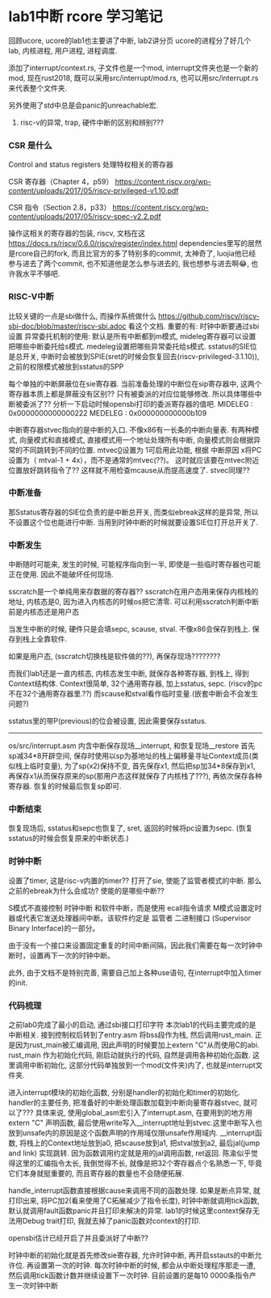 # lab1中断 rcore 学习笔记


回顾ucore, ucore的lab1也主要讲了中断, lab2讲分页
ucore的进程分了好几个lab, 内核进程, 用户进程, 进程调度.

添加了interrupt/context.rs, 子文件也是一个mod, interrupt文件夹也是一个新的mod, 现在rust2018, 既可以采用src/interrupt/mod.rs, 也可以用src/interrupt.rs来代表整个文件夹.

另外使用了std中总是会panic的unreachable宏.

1. risc-v的异常, trap, 硬件中断的区别和辨别???


### CSR 是什么

Control and status registers
处理特权相关的寄存器

CSR 寄存器（Chapter 4，p59）
https://content.riscv.org/wp-content/uploads/2017/05/riscv-privileged-v1.10.pdf

CSR 指令（Section 2.8，p33）
https://content.riscv.org/wp-content/uploads/2017/05/riscv-spec-v2.2.pdf

操作这相关的寄存器的包装, riscv, 文档在这
https://docs.rs/riscv/0.6.0/riscv/register/index.html
dependencies里写的居然是rcore自己的fork, 而且比官方的多了特别多的commit, 太神奇了, luojia他已经参与进去了两个commit, 也不知道他是怎么参与进去的, 我也想参与进去啊😂, 也许我水平不够吧.

### RISC-V中断
比较关键的一点是sbi做什么, 而操作系统做什么
https://github.com/riscv/riscv-sbi-doc/blob/master/riscv-sbi.adoc
看这个文档. 
重要的有: 时钟中断要通过sbi设置
异常委托机制的使用: 默认是所有中断都到m模式, mideleg寄存器可以设置把哪些中断委托给s模式. medeleg设置把哪些异常委托给s模式.
sstatus的SIE位是总开关, 中断时会被放到SPIE(sret的时候会恢复回去(riscv-privileged-3.1.10)), 之前的权限模式被放到sstatus的SPP


每个单独的中断屏蔽位在sie寄存器. 当前准备处理的中断位在sip寄存器中, 这两个寄存器本质上都是屏蔽没有区别?? 
只有被委派的对应位能够修改.
所以具体哪些中断被委派了?? 分析一下启动时候opensbi打印的委派寄存器的值吧.
MIDELEG : 0x0000000000000222
MEDELEG : 0x000000000000b109


中断寄存器stvec指向的是中断的入口. 不像x86有一长条的中断向量表. 有两种模式, 向量模式和直接模式, 直接模式用一个地址处理所有中断, 向量模式则会根据异常的不同跳转到不同的位置. 
mtvec[0](vec寄存器的指令对齐使得最低位无效)设置为 1可启用此功能, 根据 中断原因 x将PC设置为（ mtval-1 + 4x），而不是通常的mtvec(??)。 这时就应该要在mtvec附近位置放好跳转指令了?? 这样就不用检查mcause从而提高速度了.
stvec同理??

### 中断准备
那Sstatus寄存器的SIE位负责的是中断总开关, 而类似ebreak这样的是异常, 所以不设置这个位也能进行中断.
当用到时钟中断的时候就要设置SIE位打开总开关了.

### 中断发生
中断随时可能来, 发生的时候, 可能程序指向到一半, 即使是一些临时寄存器也可能正在使用. 因此不能破坏任何现场.

sscratch是一个单纯用来存数据的寄存器??
sscratch在用户态用来保存内核栈的地址, 内核态是0, 因为进入内核态的时候os把它清零.
可以利用sscratch判断中断前是内核态还是用户态

当发生中断的时候, 硬件只是会填sepc, scause, stval. 不像x86会保存到栈上. 保存到栈上全靠软件.

如果是用户态, (sscratch切换栈是软件做的??), 再保存现场????????

而我们lab1还是一直内核态, 内核态发生中断, 就保存各种寄存器, 到栈上, 得到Context结构体. Context很简单, 32个通用寄存器, 加上sstatus, sepc. (riscv的pc不在32个通用寄存器里.??)
而scause和stval看作临时变量.(嵌套中断会不会发生问题?)

sstatus里的带P(previous)的位会被设置, 因此需要保存sstatus.

-------------

os/src/interrupt.asm 内含中断保存现场__interrupt, 和恢复现场__restore
首先sp减34*8开辟空间, 保存时使用以sp为基地址的栈上偏移量寻址Context成员(类似栈上临时变量), 为了sp(x2)保持不变, 首先保存x1, 然后把sp加34\*8保存到x1, 再保存x1从而保存原来的sp(那用户态这样就保存了内核栈了???), 再依次保存各种寄存器.
恢复的时候最后恢复sp即可.

### 中断结束
恢复现场后, sstatus和sepc也恢复了, sret, 返回的时候将pc设置为sepc. (恢复sstatus的时候会恢复原来的中断状态.)

### 时钟中断
设置了timer, 这是risc-v内置的timer??
打开了sie, 使能了监管者模式的中断. 那么之前的ebreak为什么会成功? 使能的是哪些中断??

S模式不直接控制 时钟中断 和软件中断，而是使用 ecall指令请求 M模式设置定时器或代表它发送处理器间中断。该软件约定是 监管者 二进制接口 (Supervisor Binary Interface)的一部分。

由于没有一个接口来设置固定重复的时间中断间隔，因此我们需要在每一次时钟中断时，设置再下一次的时钟中断。

此外, 由于文档不是特别完善, 需要自己加上各种use语句, 在interrupt中加入timer的init.

### 代码梳理
之前lab0完成了最小的启动, 通过sbi接口打印字符
本次lab1的代码主要完成的是中断相关. 接到控制权后转到了entry.asm 将bss段作为栈, 然后调用rust_main.
正是因为rust_main被汇编调用, 因此声明的时候要加上extern "C"从而使用C的abi.
rust_main 作为初始化代码, 刚启动就执行的代码, 自然是调用各种初始化函数. 这里调用中断初始化, 这部分代码单独放到一个mod(文件夹)内了, 也就是interrupt文件夹. 

进入interrupt模块的初始化函数, 分别是handler的初始化和timer的初始化. 
handler的主要任务, 把准备好的中断处理函数加载到中断向量寄存器stvec, 就可以了???
具体来说, 使用global_asm宏引入了interrupt.asm, 在要用到的地方用extern "C" 声明函数, 最后使用write写入__interrupt地址到stvec.这里中断写入也放到unsafe内的原因是这个函数声明的作用域仅限unsafe作用域内.
__interrupt函数, 将栈上的Context地址放到a0, 把scause放到a1, 把stval放到a2, 最后jal(jump and link) 实现跳转. 因为函数调用约定就是用的jal调用函数, ret返回.
陈渝似乎觉得这里的汇编指令太长, 我倒觉得不长, 就像是把32个寄存器点个名熟悉一下, 毕竟它们本身就挺重要的, 而且寄存器的数量也不会随便拓展.

handle_interrupt函数直接根据cause来调用不同的函数处理. 如果是断点异常, 就打印出来, 将PC加2(看来使用了C拓展减少了指令长度), 时钟中断就调用tick函数, 默认就调用fault函数panic并且打印未解决的异常.
lab1的时候这里context保存无法用Debug trait打印, 我就去掉了panic函数对context的打印.

opensbi估计已经开启了并且委派好了中断?? 

时钟中断的初始化就是首先修改sie寄存器, 允许时钟中断, 再开启sstauts的中断允许位. 再设置第一次的时钟. 每次时钟中断的时候, 都会从中断处理程序那走一遭, 然后调用tick函数计数并继续设置下一次时钟.
目前设置的是每10 0000条指令产生一次时钟中断
